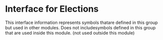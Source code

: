 
# Interface for Elections
This interface information represents symbols thatare defined in this group but used in other modules.  Does not includesymbols defined in this group that are used inside this module.
(not used outside this module)
